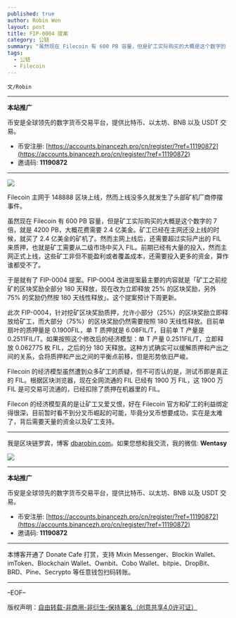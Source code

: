```yaml
---
published: true
author: Robin Wen
layout: post
title: FIP-0004 提案
category: 公链
summary: "虽然现在 Filecoin 有 600 PB 容量，但是矿工实际购买的大概是这个数字的 7 倍，就是 4200 PB，大概花费需要 2.4 亿美金。矿工已经在主网还没上线的时候，就买了 2.4 亿美金的矿机了。然而主网上线后，还需要超过实际产出的 FIL 来质押，也就是矿工需要从二级市场中买入 FIL。前期已经有大量的投入，然而主网正式上线，这些矿工非但不能盈利或者覆盖成本，还需要投入更多的资金，算作谁都受不了。Filecon 的经济模型真的是让矿工又爱又恨，好在 Filecoin 官方和矿工的利益绑定得很深，目前暂时看不到分叉币崛起的可能，毕竟分叉币想要成功，实在是太难了，背后需要天量的资金以及矿工支持。"
tags:
  - 公链
  - Filecoin
---
```


`文/Robin`

***

**本站推广**

币安是全球领先的数字货币交易平台，提供比特币、以太坊、BNB 以及 USDT 交易。

* 币安注册: [https://accounts.binancezh.pro/cn/register/?ref=11190872](https://accounts.binancezh.pro/cn/register/?ref=11190872)
* 邀请码: **11190872**

***

![](https://cdn.dbarobin.com/mebk5m1.png)

Filecoin 主网于 148888 区块上线，然而上线没多久就发生了头部矿机厂商停摆事件。

虽然现在 Filecoin 有 600 PB 容量，但是矿工实际购买的大概是这个数字的 7 倍，就是 4200 PB，大概花费需要 2.4 亿美金。矿工已经在主网还没上线的时候，就买了 2.4 亿美金的矿机了。然而主网上线后，还需要超过实际产出的 FIL 来质押，也就是矿工需要从二级市场中买入 FIL。前期已经有大量的投入，然而主网正式上线，这些矿工非但不能盈利或者覆盖成本，还需要投入更多的资金，算作谁都受不了。

于是就有了 FIP-0004 提案。FIP-0004 改进提案最主要的内容就是「矿工之前挖矿的区块奖励全部分 180 天释放，现在改为立即释放 25% 的区块奖励，另外 75% 的奖励仍然按 180 天线性释放」。这个提案预计下周更新。

此次 FIP-0004，针对挖矿区块奖励质押，允许小部分（25%）的区块奖励立即释放给矿工，而大部分（75%）的区块奖励仍然需要按照 180 天线性释放。目前单扇叶的质押量是 0.1900FIL，单 T 质押就是 6.08FIL/T，目前单 T 产量是 0.2511FIL/T。如果按照这个修改后的经济模型：单 T 产量 0.2511FIL/T，立即释放 0.062775 枚 FIL，之后的分 180 天释放。这种方式确实可以缓解质押和产出之间的关系，会将质押和产出之间的平衡点前移，但是形势依旧严峻。

Filecoin 的经济模型虽然遭到众多矿工的质疑，但不可否认的是，测试币即是真正的 FIL。根据区块浏览器，现在全网流通的 FIL 已经有 1900 万 FIL，这 1900 万 FIL 是可交易可流通的，已经扣除了质押在机器里的 FIL。

Filecon 的经济模型真的是让矿工又爱又恨，好在 Filecoin 官方和矿工的利益绑定得很深，目前暂时看不到分叉币崛起的可能，毕竟分叉币想要成功，实在是太难了，背后需要天量的资金以及矿工支持。

***

我是区块链罗宾，博客 [dbarobin.com](https://dbarobin.com/)。如果您想和我交流，我的微信: **Wentasy**

![](https://cdn.dbarobin.com/v4yywe2.png)

***

**本站推广**

币安是全球领先的数字货币交易平台，提供比特币、以太坊、BNB 以及 USDT 交易。

* 币安注册: [https://accounts.binancezh.pro/cn/register/?ref=11190872](https://accounts.binancezh.pro/cn/register/?ref=11190872)
* 邀请码: **11190872**

***

本博客开通了 Donate Cafe 打赏，支持 Mixin Messenger、Blockin Wallet、imToken、Blockchain Wallet、Ownbit、Cobo Wallet、bitpie、DropBit、BRD、Pine、Secrypto 等任意钱包扫码转账。

<center>
    <div class="--donate-button"
         data-button-id="f8b9df0d-af9a-460d-8258-d3f435445075"
    ></div>
</center>

***

–EOF–

版权声明：[自由转载-非商用-非衍生-保持署名（创意共享4.0许可证）](http://creativecommons.org/licenses/by-nc-nd/4.0/deed.zh)